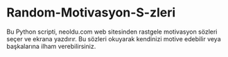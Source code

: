 # Random-Motivasyon-S-zleri
Bu Python scripti, neoldu.com web sitesinden rastgele motivasyon sözleri seçer ve ekrana yazdırır. Bu sözleri okuyarak kendinizi motive edebilir veya başkalarına ilham verebilirsiniz.

